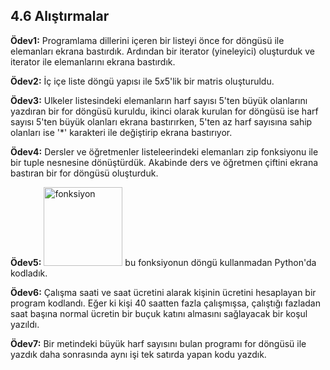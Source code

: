 ## 4.6 Alıştırmalar

<b>Ödev1:</b> Programlama dillerini içeren bir listeyi önce for döngüsü ile elemanları ekrana bastırdık. Ardından bir iterator (yineleyici) oluşturduk ve iterator ile elemanlarını ekrana bastırdık.

<b>Ödev2:</b> İç içe liste döngü yapısı ile $5x5$'lik bir matris oluşturuldu.

<b>Ödev3:</b> Ulkeler listesindeki elemanların harf sayısı 5'ten büyük olanlarını yazdıran bir for döngüsü kuruldu, ikinci olarak kurulan for döngüsü ise harf sayısı 5'ten büyük olanları ekrana bastırırken, 5'ten az harf sayısına sahip olanları ise '*' karakteri ile değiştirip ekrana bastırıyor.

<b>Ödev4:</b> Dersler ve öğretmenler listeleerindeki elemanları zip fonksiyonu ile bir tuple nesnesine dönüştürdük. Akabinde ders ve öğretmen çiftini ekrana bastıran bir for döngüsü oluşturduk.

<b>Ödev5:</b> <img width="126" alt="fonksiyon" src="https://user-images.githubusercontent.com/88631980/225249685-7d36fb55-bdca-4334-b769-388532a68bb3.png"> bu fonksiyonun döngü kullanmadan Python'da kodladık.

<b>Ödev6:</b> Çalışma saati ve saat ücretini alarak kişinin ücretini hesaplayan bir program kodlandı. Eğer ki kişi 40 saatten fazla çalışmışsa, çalıştığı fazladan saat başına normal ücretin bir buçuk katını almasını sağlayacak bir koşul yazıldı. 

<b>Ödev7:</b> Bir metindeki büyük harf sayısını bulan programı for döngüsü ile yazdık daha sonrasında aynı işi tek satırda yapan kodu yazdık.

